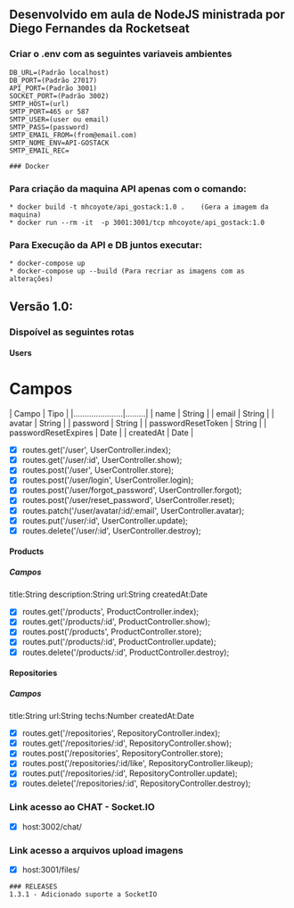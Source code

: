 ## Desenvolvido em aula de NodeJS ministrada por Diego Fernandes da Rocketseat

### Criar o .env com as seguintes variaveis ambientes 
```
DB_URL=(Padrão localhost) 
DB_PORT=(Padrão 27017) 
API_PORT=(Padrão 3001) 
SOCKET_PORT=(Padrão 3002) 
SMTP_HOST=(url)
SMTP_PORT=465 or 587 
SMTP_USER=(user ou email) 
SMTP_PASS=(password) 
SMTP_EMAIL_FROM=(from@email.com) 
SMTP_NOME_ENV=API-GOSTACK 
SMTP_EMAIL_REC= 

### Docker
```
### Para criação da maquina API apenas com o comando: 
    * docker build -t mhcoyote/api_gostack:1.0 .    (Gera a imagem da maquina) 
    * docker run --rm -it  -p 3001:3001/tcp mhcoyote/api_gostack:1.0 
    
### Para Execução da API e DB juntos executar: 
    * docker-compose up 
    * docker-compose up --build (Para recriar as imagens com as alterações) 

 
## Versão 1.0: 
 
### Dispoível as seguintes rotas

#### Users

# Campos

   | Campo                | Tipo    |
   |......................|.........|
   | name                 | String  |
   | email                | String  |
   | avatar               | String  |
   | password             | String  |
   | passwordResetToken   | String  |
   | passwordResetExpires | Date    |
   | createdAt            | Date    |

- [x] routes.get('/user', UserController.index);
- [x] routes.get('/user/:id', UserController.show);
- [x] routes.post('/user', UserController.store);
- [x] routes.post('/user/login', UserController.login);
- [x] routes.post('/user/forgot_password', UserController.forgot);
- [x] routes.post('/user/reset_password', UserController.reset);
- [x] routes.patch('/user/avatar/:id/:email', UserController.avatar);
- [x] routes.put('/user/:id', UserController.update);
- [x] routes.delete('/user/:id', UserController.destroy);

#### Products
##### Campos
   title:String
   description:String
   url:String
   createdAt:Date

- [x] routes.get('/products', ProductController.index);
- [x] routes.get('/products/:id', ProductController.show);
- [x] routes.post('/products', ProductController.store);
- [x] routes.put('/products/:id', ProductController.update);
- [x] routes.delete('/products/:id', ProductController.destroy);

#### Repositories
##### Campos
   title:String
   url:String
   techs:Number
   createdAt:Date

- [x] routes.get('/repositories', RepositoryController.index);
- [x] routes.get('/repositories/:id', RepositoryController.show);
- [x] routes.post('/repositories', RepositoryController.store);
- [x] routes.post('/repositories/:id/like', RepositoryController.likeup);
- [x] routes.put('/repositories/:id', RepositoryController.update);
- [x] routes.delete('/repositories/:id', RepositoryController.destroy);

### Link acesso ao CHAT - Socket.IO
- [x] host:3002/chat/

### Link acesso a arquivos upload imagens
- [x] host:3001/files/


```
### RELEASES
1.3.1 - Adicionado suporte a SocketIO
